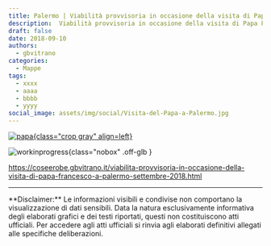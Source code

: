 ```yaml
---
title: Palermo | Viabilità provvisoria in occasione della visita di Papa Francesco
description:  Viabilità provvisoria in occasione della visita di Papa Francesco a Palermo - Settembre 2018
draft: false
date: 2018-09-10
authors:
  - gbvitrano
categories:
  - Mappe
tags:
  - xxxx
  - aaaa
  - bbbb
  - yyyy
social_image: assets/img/social/Visita-del-Papa-a-Palermo.jpg
--- 
```

<style>.md-typeset code { background-color: #fff0;} 
</style>
[![papa](Visita-del-Papa-a-Palermo.jpg "Palermo | Viabilità provvisoria in occasione della visita di Papa Francesco" ){class="crop gray" align=left}](index.md) 

![workinprogress](https://coseerobe.it/assets/img/workinprogress.jpg "Work in progress"){class="nobox" .off-glb }
<!-- more -->

https://coseerobe.gbvitrano.it/viabilita-provvisoria-in-occasione-della-visita-di-papa-francesco-a-palermo-settembre-2018.html

<hr>
**Disclaimer:** Le informazioni visibili e condivise non comportano la visualizzazione di dati sensibili. Data la natura esclusivamente informativa degli elaborati grafici e dei testi riportati, questi non costituiscono atti ufficiali. Per accedere agli atti ufficiali si rinvia agli elaborati definitivi allegati alle specifiche deliberazioni.